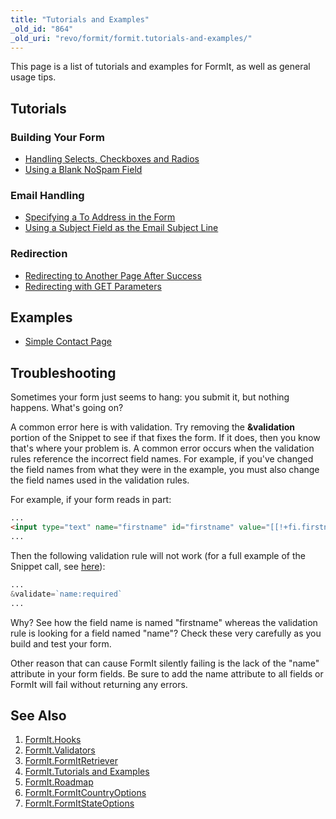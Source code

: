 ```yaml
---
title: "Tutorials and Examples"
_old_id: "864"
_old_uri: "revo/formit/formit.tutorials-and-examples/"
---
```


This page is a list of tutorials and examples for FormIt, as well as general usage tips.

## Tutorials 

### Building Your Form 

- [Handling Selects, Checkboxes and Radios](extras/formit/formit.tutorials-and-examples/formit.handling-selects,-checkboxes-and-radios "FormIt.Handling Selects, Checkboxes and Radios")
- [Using a Blank NoSpam Field](extras/formit/formit.tutorials-and-examples/formit.using-a-blank-nospam-field "FormIt.Using a Blank NoSpam Field")

### Email Handling 

- [Specifying a To Address in the Form](extras/formit/formit.hooks/formit.hooks.email#FormIt.Hooks.email-SpecifyingaDynamicToAddress)
- [Using a Subject Field as the Email Subject Line](extras/formit/formit.hooks/formit.hooks.email#FormIt.Hooks.email-UsingaSubjectFieldastheEmailSubjectLine)

### Redirection 

- [Redirecting to Another Page After Success](extras/formit/formit.hooks/formit.hooks.redirect "FormIt.Hooks.redirect")
- [Redirecting with GET Parameters](extras/formit/formit.hooks/formit.hooks.redirect#FormIt.Hooks.redirect-RedirectingwithParameters)

## Examples 

- [Simple Contact Page](extras/formit/formit.tutorials-and-examples/formit.examples.simple-contact-page "FormIt.Examples.Simple Contact Page")

## Troubleshooting 

Sometimes your form just seems to hang: you submit it, but nothing happens. What's going on?

A common error here is with validation. Try removing the **&validation** portion of the Snippet to see if that fixes the form. If it does, then you know that's where your problem is. A common error occurs when the validation rules reference the incorrect field names. For example, if you've changed the field names from what they were in the example, you must also change the field names used in the validation rules.

For example, if your form reads in part:

``` html 
...
<input type="text" name="firstname" id="firstname" value="[[!+fi.firstname]]" />
...
```

Then the following validation rule will not work (for a full example of the Snippet call, see [here](extras/formit/formit.tutorials-and-examples/formit.examples.simple-contact-page "FormIt.Examples.Simple Contact Page")):

``` php 
...
&validate=`name:required`
...
```

Why? See how the field name is named "firstname" whereas the validation rule is looking for a field named "name"? Check these very carefully as you build and test your form.

Other reason that can cause FormIt silently failing is the lack of the "name" attribute in your form fields. Be sure to add the name attribute to all fields or FormIt will fail without returning any errors.

## See Also 

1. [FormIt.Hooks](extras/formit/FormIt.Hooks)
2. [FormIt.Validators](extras/formit/FormIt.Validators)
3. [FormIt.FormItRetriever](extras/formit/FormIt.FormItRetriever)
4. [FormIt.Tutorials and Examples](extras/formit/formit.Tutorials-and-Examples)
5. [FormIt.Roadmap](extras/formit/FormIt.Roadmap)
6. [FormIt.FormItCountryOptions](extras/formit/FormIt.FormItCountryOptions)
7. [FormIt.FormItStateOptions](extras/formit/FormIt.FormItStateOptions)